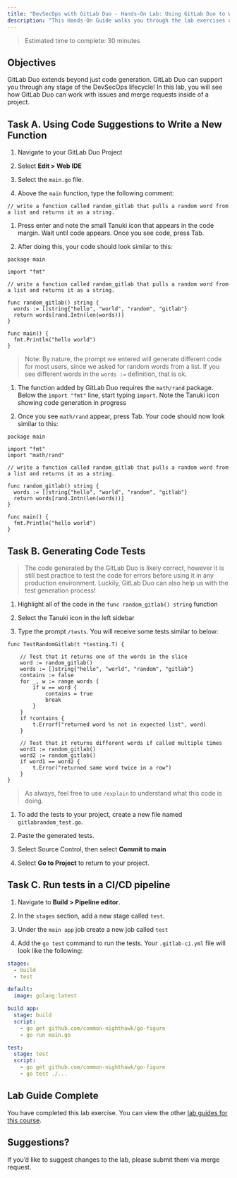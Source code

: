 ```yaml
---
title: "DevSecOps with GitLab Duo - Hands-On Lab: Using GitLab Duo to Write New Code"
description: "This Hands-On Guide walks you through the lab exercises used in the DevSecOps with GitLab Duo Course"
---
```


> Estimated time to complete: 30 minutes

## Objectives

GitLab Duo extends beyond just code generation. GitLab Duo can support you through any stage of the DevSecOps lifecycle! In this lab, you will see how GitLab Duo can work with issues and merge requests inside of a project.

## Task A. Using Code Suggestions to Write a New Function

1. Navigate to your GitLab Duo Project

1. Select **Edit > Web IDE**

1. Select the `main.go` file.

1. Above the `main` function, type the following comment:

```
// write a function called random_gitlab that pulls a random word from a list and returns it as a string.
```

1. Press enter and note the small Tanuki icon that appears in the code margin. Wait until code appears. Once you see code, press Tab.

1. After doing this, your code should look similar to this:

```
package main

import "fmt"

// write a function called random_gitlab that pulls a random word from a list and returns it as a string.

func random_gitlab() string {
  words := []string{"hello", "world", "random", "gitlab"}
  return words[rand.Intn(len(words))] 
}

func main() {
  fmt.Println("hello world") 
}
```

> Note: By nature, the prompt we entered will generate different code for most users, since we asked for random words from a list. If you see different words in the `words :=` definition, that is ok.

1. The function added by GitLab Duo requires the `math/rand` package. Below the `import "fmt"` line, start typing `import`. Note the Tanuki icon showing code generation in progress

1. Once you see `math/rand` appear, press Tab. Your code should now look similar to this:

```
package main

import "fmt"
import "math/rand"

// write a function called random_gitlab that pulls a random word from a list and returns it as a string.

func random_gitlab() string {
  words := []string{"hello", "world", "random", "gitlab"}
  return words[rand.Intn(len(words))] 
}

func main() {
  fmt.Println("hello world") 
}
```

## Task B. Generating Code Tests

> The code generated by the GitLab Duo is likely correct, however it is still best practice to test the code for errors before using it in any production environment. Luckily, GitLab Duo can also help us with the test generation process!

1. Highlight all of the code in the `func random_gitlab() string` function

1. Select the Tanuki icon in the left sidebar

1. Type the prompt `/tests`. You will receive some tests similar to below:

```
func TestRandomGitlab(t *testing.T) {

    // Test that it returns one of the words in the slice
    word := random_gitlab()
    words := []string{"hello", "world", "random", "gitlab"}
    contains := false
    for _, w := range words {
        if w == word {
            contains = true
            break
        }
    }
    if !contains {
        t.Errorf("returned word %s not in expected list", word)
    }

    // Test that it returns different words if called multiple times
    word1 := random_gitlab()
    word2 := random_gitlab()
    if word1 == word2 {
        t.Error("returned same word twice in a row") 
    }
}
```

> As always, feel free to use `/explain` to understand what this code is doing.

1. To add the tests to your project, create a new file named `gitlabrandom_test.go`.

1. Paste the generated tests.

1. Select Source Control, then select **Commit to main**

1. Select **Go to Project** to return to your project.

## Task C. Run tests in a CI/CD pipeline

1. Navigate to **Build > Pipeline editor**.

1. In the `stages` section, add a new stage called `test`.

1. Under the `main app` job create a new job called `test` 

1. Add the `go test` command to run the tests. Your `.gitlab-ci.yml` file will look like the following: 

```yml
stages:
  - build
  - test

default:
  image: golang:latest

build app:
  stage: build
  script: 
    - go get github.com/common-nighthawk/go-figure
    - go run main.go

test:
  stage: test
  script:
    - go get github.com/common-nighthawk/go-figure
    - go test ./...
```

## Lab Guide Complete

You have completed this lab exercise. You can view the other [lab guides for this course](/handbook/customer-success/professional-services-engineering/education-services/devsecopswithduo).

## Suggestions?

If you’d like to suggest changes to the lab, please submit them via merge request.